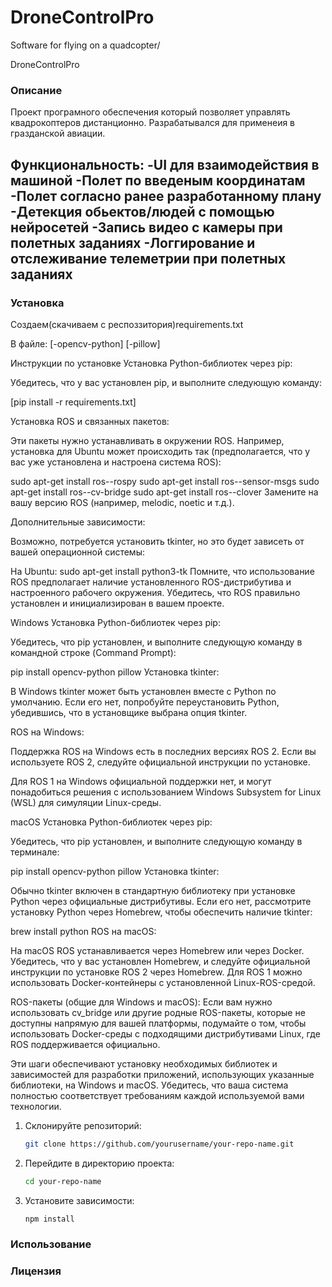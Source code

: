# DroneControlPro
Software for flying on a quadcopter/

DroneControlPro

### Описание

Проект програмного обеспечения который позволяет управлять квадрокоптеров дистанционно.
Разрабатывался для применеия в гразданской авиации.

Функциональность:
-UI для взаимодействия в машиной
-Полет по введеным координатам
-Полет согласно ранее разработанному плану
-Детекция обьектов/людей с помощью нейросетей
-Запись видео с камеры при полетных заданиях
-Логгирование и отслеживание телеметрии при полетных заданиях
-

### Установка
Создаем(скачиваем с респоззитория)requirements.txt

В файле:
[-opencv-python]
[-pillow]

Инструкции по установке
Установка Python-библиотек через pip:

Убедитесь, что у вас установлен pip, и выполните следующую команду:

[pip install -r requirements.txt]

Установка ROS и связанных пакетов:

Эти пакеты нужно устанавливать в окружении ROS. Например, установка для Ubuntu может происходить так (предполагается, что у вас уже установлена и настроена система ROS):

sudo apt-get install ros-<distro>-rospy
sudo apt-get install ros-<distro>-sensor-msgs
sudo apt-get install ros-<distro>-cv-bridge
sudo apt-get install ros-<distro>-clover
Замените <distro> на вашу версию ROS (например, melodic, noetic и т.д.).

Дополнительные зависимости:

Возможно, потребуется установить tkinter, но это будет зависеть от вашей операционной системы:

На Ubuntu:
sudo apt-get install python3-tk
Помните, что использование ROS предполагает наличие установленного ROS-дистрибутива и настроенного рабочего окружения. Убедитесь, что ROS правильно установлен и инициализирован в вашем проекте.

Windows
Установка Python-библиотек через pip:

Убедитесь, что pip установлен, и выполните следующую команду в командной строке (Command Prompt):

pip install opencv-python pillow
Установка tkinter:

В Windows tkinter может быть установлен вместе с Python по умолчанию. Если его нет, попробуйте переустановить Python, убедившись, что в установщике выбрана опция tkinter.

ROS на Windows:

Поддержка ROS на Windows есть в последних версиях ROS 2. Если вы используете ROS 2, следуйте официальной инструкции по установке.

Для ROS 1 на Windows официальной поддержки нет, и могут понадобиться решения с использованием Windows Subsystem for Linux (WSL) для симуляции Linux-среды.

macOS
Установка Python-библиотек через pip:

Убедитесь, что pip установлен, и выполните следующую команду в терминале:

pip install opencv-python pillow
Установка tkinter:

Обычно tkinter включен в стандартную библиотеку при установке Python через официальные дистрибутивы. Если его нет, рассмотрите установку Python через Homebrew, чтобы обеспечить наличие tkinter:

brew install python
ROS на macOS:

На macOS ROS устанавливается через Homebrew или через Docker. Убедитесь, что у вас установлен Homebrew, и следуйте официальной инструкции по установке ROS 2 через Homebrew. Для ROS 1 можно использовать Docker-контейнеры с установленной Linux-ROS-средой.

ROS-пакеты (общие для Windows и macOS):
Если вам нужно использовать cv_bridge или другие родные ROS-пакеты, которые не доступны напрямую для вашей платформы, подумайте о том, чтобы использовать Docker-среды с подходящими дистрибутивами Linux, где ROS поддерживается официально.

Эти шаги обеспечивают установку необходимых библиотек и зависимостей для разработки приложений, использующих указанные библиотеки, на Windows и macOS. Убедитесь, что ваша система полностью соответствует требованиям каждой используемой вами технологии.


1. Склонируйте репозиторий:
    ```bash
    git clone https://github.com/yourusername/your-repo-name.git
    ```
2. Перейдите в директорию проекта:
    ```bash
    cd your-repo-name
    ```
3. Установите зависимости:
    ```bash
    npm install
    ```

### Использование


### Лицензия

